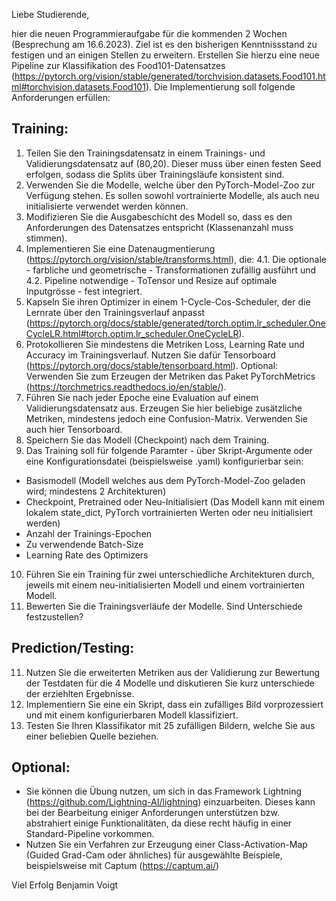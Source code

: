 Liebe Studierende,

hier die neuen Programmieraufgabe für die kommenden 2 Wochen (Besprechung am 16.6.2023). Ziel ist es den bisherigen Kenntnissstand zu festigen und an einigen Stellen zu erweitern. Erstellen Sie  hierzu eine neue Pipeline zur Klassifikation des Food101-Datensatzes (https://pytorch.org/vision/stable/generated/torchvision.datasets.Food101.html#torchvision.datasets.Food101). Die Implementierung soll folgende Anforderungen erfüllen:

## Training:
1. Teilen Sie den Trainingsdatensatz in einem Trainings- und Validierungsdatensatz auf (80,20). Dieser muss über einen festen Seed erfolgen, sodass die Splits über Trainingsläufe konsistent sind.
2. Verwenden Sie die Modelle, welche über den PyTorch-Model-Zoo zur Verfügung stehen. Es sollen sowohl vortrainierte Modelle, als auch neu initialisierte verwendet werden können.
3. Modifizieren Sie die Ausgabeschicht des Modell so, dass es den Anforderungen des Datensatzes entspricht (Klassenanzahl muss stimmen).
4. Implementieren Sie eine Datenaugmentierung (https://pytorch.org/vision/stable/transforms.html), die:
4.1. Die optionale - farbliche und geometrische - Transformationen zufällig ausführt und
4.2. Pipeline notwendige - ToTensor und Resize auf optimale Inputgrösse - fest integriert.
5. Kapseln Sie ihren Optimizer in einem 1-Cycle-Cos-Scheduler, der die Lernrate über den Trainingsverlauf anpasst (https://pytorch.org/docs/stable/generated/torch.optim.lr_scheduler.OneCycleLR.html#torch.optim.lr_scheduler.OneCycleLR).
6. Protokollieren Sie mindestens die Metriken Loss, Learning Rate und Accuracy im Trainingsverlauf. Nutzen Sie dafür Tensorboard (https://pytorch.org/docs/stable/tensorboard.html). Optional: Verwenden Sie zum Erzeugen der Metriken das Paket PyTorchMetrics (https://torchmetrics.readthedocs.io/en/stable/).
7. Führen Sie nach jeder Epoche eine Evaluation auf einem Validierungsdatensatz aus. Erzeugen Sie hier beliebige zusätzliche Metriken, mindestens jedoch eine Confusion-Matrix. Verwenden Sie auch hier Tensorboard.
8. Speichern Sie das Modell (Checkpoint) nach dem Training.
9. Das Training soll für folgende Paramter - über Skript-Argumente oder eine Konfigurationsdatei (beispielsweise .yaml) konfigurierbar sein:
- Basismodell (Modell welches aus dem PyTorch-Model-Zoo geladen wird; mindestens 2 Architekturen)
- Checkpoint, Pretrained oder Neu-Initialisiert (Das Modell kann mit einem lokalem state_dict, PyTorch vortrainierten Werten oder neu initialisiert werden)
- Anzahl der Trainings-Epochen
- Zu verwendende Batch-Size
- Learning Rate des Optimizers
10. Führen Sie ein Training für zwei unterschiedliche Architekturen durch, jeweils mit einem neu-initialisierten Modell und einem vortrainierten Modell.
11. Bewerten Sie die Trainingsverläufe der Modelle. Sind Unterschiede festzustellen?

## Prediction/Testing:
11. Nutzen Sie die erweiterten Metriken aus der Validierung zur Bewertung der Testdaten für die 4 Modelle und diskutieren Sie kurz unterschiede der erziehlten Ergebnisse.
12. Implementiern Sie eine ein Skript, dass ein zufälliges Bild vorprozessiert und mit einem konfigurierbaren Modell klassifiziert.
13. Testen Sie Ihren Klassifikator mit 25 zufälligen Bildern, welche Sie aus einer beliebien Quelle beziehen.

## Optional:
- Sie können die Übung nutzen, um sich in das Framework Lightning (https://github.com/Lightning-AI/lightning) einzuarbeiten. Dieses kann bei der Bearbeitung einiger Anforderungen unterstützen bzw. abstrahiert einige Funktionalitäten, da diese recht häufig in einer Standard-Pipeline vorkommen.
- Nutzen Sie ein Verfahren zur Erzeugung einer Class-Activation-Map (Guided Grad-Cam oder ähnliches) für ausgewählte Beispiele, beispielsweise mit Captum (https://captum.ai/)

Viel Erfolg
Benjamin Voigt